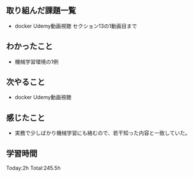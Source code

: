 ## 取り組んだ課題一覧
- docker Udemy動画視聴 セクション13の1動画目まで

## わかったこと
- 機械学習環境の1例
  
## 次やること
- docker Udemy動画視聴
  
## 感じたこと
- 実務で少しばかり機械学習にも絡むので、若干知った内容と一致していた。
  
## 学習時間
Today:2h
Total:245.5h
